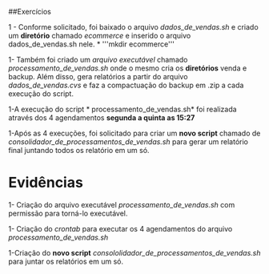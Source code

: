 ##Exercícios

1 - Conforme solicitado, foi baixado o arquivo *dados_de_vendas.sh* e criado um **diretório** chamado *ecommerce* e inserido o arquivo dados_de_vendas.sh nele.
    * '''mkdir ecommerce'''
    

1- Também foi criado um *arquivo executável* chamado *processamento_de_vendas.sh* onde o mesmo cria os **diretórios** venda e backup. Além disso, gera relatórios a partir do arquivo *dados_de_vendas.cvs* e faz a compactuação do backup em .zip a cada execução do script.



1-A execução do script * processamento_de_vendas.sh* foi realizada através dos 4 agendamentos **segunda a quinta as 15:27**

1-Após as 4 execuções, foi solicitado para criar um **novo script** chamado de *consolidador_de_processamentos_de_vendas.sh* para gerar um relatório final juntando todos os relatório em um só. 
    
# Evidências
 
1- Criação do arquivo executável *processamento_de_vendas.sh* com permissão para torná-lo executável.

1- Criação do *crontab* para executar os 4 agendamentos do arquivo *processamento_de_vendas.sh*

1-Criação do **novo script** *consololidador_de_processamentos_de_vendas.sh* para juntar os relatórios em um só. 
